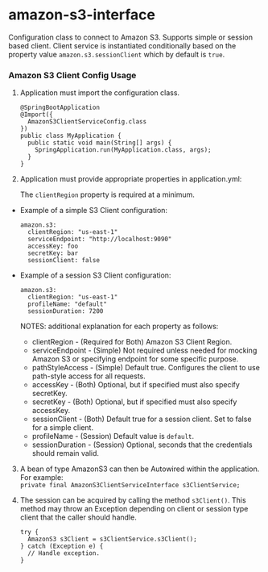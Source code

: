 # amazon-s3-interface

Configuration class to connect to Amazon S3.  Supports simple or session based client.  Client service is instantiated conditionally based on the property value `amazon.s3.sessionClient` which by default is `true`.

### Amazon S3 Client Config Usage

1. Application must import the configuration class.
   
   ```
   @SpringBootApplication
   @Import({
     AmazonS3ClientServiceConfig.class
   })
   public class MyApplication {
     public static void main(String[] args) {
       SpringApplication.run(MyApplication.class, args);
     }
   }
   ```

2. Application must provide appropriate properties in application.yml:  

   The `clientRegion` property is required at a minimum. 

* Example of a simple S3 Client configuration:
   ```
   amazon.s3:
     clientRegion: "us-east-1"
     serviceEndpoint: "http://localhost:9090"
     accessKey: foo
     secretKey: bar
     sessionClient: false
   ```
* Example of a session S3 Client configuration:
   ```
   amazon.s3:
     clientRegion: "us-east-1"
     profileName: "default"
     sessionDuration: 7200
   ```
   NOTES: additional explanation for each property as follows:  

   * clientRegion - (Required for Both) Amazon S3 Client Region.
   * serviceEndpoint - (Simple) Not required unless needed for mocking Amazon S3 or specifying endpoint for some specific purpose.
   * pathStyleAccess - (Simple) Default true. Configures the client to use path-style access for all requests.
   * accessKey - (Both) Optional, but if specified must also specify secretKey.
   * secretKey - (Both) Optional, but if specified must also specify accessKey.
   * sessionClient - (Both) Default true for a session client.  Set to false for a simple client.
   * profileName - (Session) Default value is `default`.
   * sessionDuration - (Session) Optional, seconds that the credentials should remain valid.


3. A bean of type AmazonS3 can then be Autowired within the application.  
   For example:  
   `private final AmazonS3ClientServiceInterface s3ClientService;`

4. The session can be acquired by calling the method `s3Client()`.  This method may throw an Exception depending on client or session type client that the caller should handle.  
   ```
   try {
     AmazonS3 s3Client = s3ClientService.s3Client();
   } catch (Exception e) {
     // Handle exception.
   }
   ```
